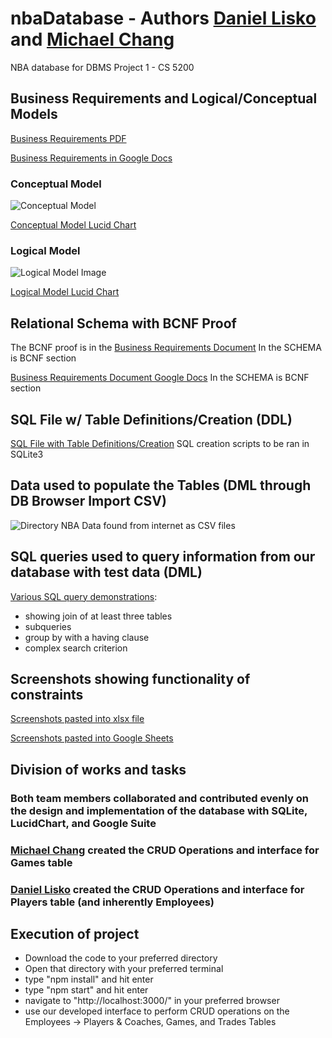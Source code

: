 # nbaDatabase - Authors [Daniel Lisko](https://github.com/djlisko01) and [Michael Chang](https://github.com/michaelchang106)

NBA database for DBMS Project 1 - CS 5200

## Business Requirements and Logical/Conceptual Models

[Business Requirements PDF](./models_and_bus_reqs/Business_Requirements_and_Models_and_BCNF.pdf)

[Business Requirements in Google Docs](https://docs.google.com/document/d/13wTtEmC-XXSWzubHSJDg0rDB8sXb62t-KJJM-X4vpMg/edit?usp=sharing)

### Conceptual Model

![Conceptual Model](./models_and_bus_reqs/NBA2021-2022_Conceptual_Model_CS5200.png)

[Conceptual Model Lucid Chart](https://lucid.app/lucidchart/728904b6-3eac-41ee-9c80-cc89d811dc4c/edit?viewport_loc=-449%2C-71%2C3131%2C1496%2C0_0&invitationId=inv_bc674f57-3cb0-483b-8c06-247711741271)

### Logical Model

![Logical Model Image](./models_and_bus_reqs/NBA2021-2022_Logical_Model_CS5200.png)

[Logical Model Lucid Chart](https://lucid.app/lucidchart/f8b731fe-7480-4e96-b786-84ca747ef028/edit?viewport_loc=-303%2C16%2C2219%2C1012%2C0_0&invitationId=inv_b1efe1a2-5c17-497c-80c0-568e9ae0d801)

## Relational Schema with BCNF Proof

The BCNF proof is in the [Business Requirements Document](./models_and_bus_reqs/Business_Requirements_and_Models_and_BCNF.pdf)
In the SCHEMA is BCNF section

[Business Requirements Document Google Docs](https://docs.google.com/document/d/13wTtEmC-XXSWzubHSJDg0rDB8sXb62t-KJJM-X4vpMg/edit?usp=sharing)
In the SCHEMA is BCNF section

## SQL File w/ Table Definitions/Creation (DDL)

[SQL File with Table Definitions/Creation](./database/nba-database.sql)
SQL creation scripts to be ran in SQLite3

## Data used to populate the Tables (DML through DB Browser Import CSV)

![Directory NBA Data found from internet as CSV files](./data)

## SQL queries used to query information from our database with test data (DML)

[Various SQL query demonstrations](./database/sql_queries.sql):

- showing join of at least three tables
- subqueries
- group by with a having clause
- complex search criterion

## Screenshots showing functionality of constraints

[Screenshots pasted into xlsx file](./database/Constraint_Screen_Shots.xlsx)

[Screenshots pasted into Google Sheets](https://docs.google.com/spreadsheets/d/1euBu5pVi-Z4aii9Y-7CNDByd4slmUOYCvw8Q6XpOylI/edit?usp=sharing)

## Division of works and tasks

### Both team members collaborated and contributed evenly on the design and implementation of the database with SQLite, LucidChart, and Google Suite

### [Michael Chang](https://github.com/michaelchang106) created the CRUD Operations and interface for Games table

### [Daniel Lisko](https://github.com/djlisko01) created the CRUD Operations and interface for Players table (and inherently Employees)

## Execution of project

- Download the code to your preferred directory
- Open that directory with your preferred terminal
- type "npm install" and hit enter
- type "npm start" and hit enter
- navigate to "http://localhost:3000/" in your preferred browser
- use our developed interface to perform CRUD operations on the Employees -> Players & Coaches, Games, and Trades Tables
